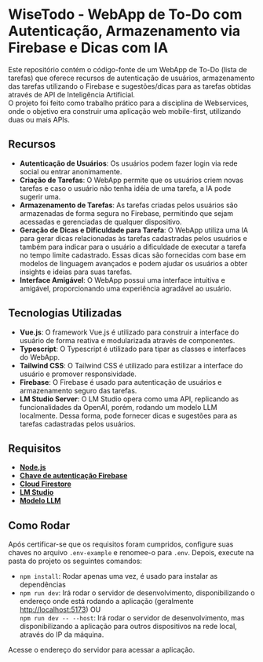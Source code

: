 # WiseTodo - WebApp de To-Do com Autenticação, Armazenamento via Firebase e Dicas com IA

Este repositório contém o código-fonte de um WebApp de To-Do (lista de tarefas) que oferece recursos de autenticação de usuários, armazenamento das tarefas utilizando o Firebase e sugestões/dicas para as tarefas obtidas através de API de Inteligência Artificial.  
O projeto foi feito como trabalho prático para a disciplina de Webservices, onde o objetivo era construir uma aplicação web mobile-first, utilizando duas ou mais APIs.

## Recursos

- **Autenticação de Usuários**: Os usuários podem fazer login via rede social ou entrar anonimamente.
- **Criação de Tarefas**: O WebApp permite que os usuários criem novas tarefas e caso o usuário não tenha idéia de uma tarefa, a IA pode sugerir uma.
- **Armazenamento de Tarefas**: As tarefas criadas pelos usuários são armazenadas de forma segura no Firebase, permitindo que sejam acessadas e gerenciadas de qualquer dispositivo.
- **Geração de Dicas e Dificuldade para Tarefa**: O WebApp utiliza uma IA para gerar dicas relacionadas às tarefas cadastradas pelos usuários e também para indicar para o usuário a dificuldade de executar a tarefa no tempo limite cadastrado. Essas dicas são fornecidas com base em modelos de linguagem avançados e podem ajudar os usuários a obter insights e ideias para suas tarefas.
- **Interface Amigável**: O WebApp possui uma interface intuitiva e amigável, proporcionando uma experiência agradável ao usuário.

## Tecnologias Utilizadas

- **Vue.js**: O framework Vue.js é utilizado para construir a interface do usuário de forma reativa e modularizada através de componentes.
- **Typescript**: O Typescript é utilizado para tipar as classes e interfaces do WebApp.
- **Tailwind CSS**: O Tailwind CSS é utilizado para estilizar a interface do usuário e promover responsividade.
- **Firebase**: O Firebase é usado para autenticação de usuários e armazenamento seguro das tarefas.
- **LM Studio Server**: O LM Studio opera como uma API, replicando as funcionalidades da OpenAI, porém, rodando um modelo LLM localmente. Dessa forma, pode fornecer dicas e sugestões para as tarefas cadastradas pelos usuários.

## Requisitos

- **[Node.js](https://nodejs.org/en)**
- **[Chave de autenticação Firebase](https://firebase.google.com/docs/projects/api-keys?hl=pt-br)**
- **[Cloud Firestore](https://firebase.google.com/docs/firestore/quickstart?hl=pt-br)**
- **[LM Studio](https://lmstudio.ai/)**
- **[Modelo LLM](https://huggingface.co/models?pipeline_tag=text-generation&sort=trending)**

## Como Rodar

Após certificar-se que os requisitos foram cumpridos, configure suas chaves no arquivo `.env-example` e renomee-o para `.env`. Depois, execute na pasta do projeto os seguintes comandos:

- `npm install`: Rodar apenas uma vez, é usado para instalar as dependências
- `npm run dev`: Irá rodar o servidor de desenvolvimento, disponibilizando o endereço onde está rodando a aplicação (geralmente <http://localhost:5173>) OU  
`npm run dev -- --host`: Irá rodar o servidor de desenvolvimento, mas disponibilizando a aplicação para outros dispositivos na rede local, através do IP da máquina.

Acesse o endereço do servidor para acessar a aplicação.
